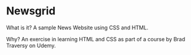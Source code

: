 # Newsgrid

What is it? A sample News Website using CSS and HTML. 

Why? An exercise in learning HTML and CSS as part of a course by Brad Traversy on Udemy. 
